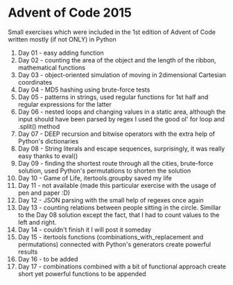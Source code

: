 # Advent of Code 2015
Small exercises which were included in the 1st edition of Advent of Code written mostly (if not ONLY) in Python

01) Day 01 - easy adding function
02) Day 02 - counting the area of the object and the length of the ribbon, mathematical functions
03) Day 03 - object-oriented simulation of moving in 2dimensional Cartesian coordinates
04) Day 04 - MD5 hashing using brute-force tests
05) Day 05 - patterns in strings, used regular functions for 1st half and regular expressions for the latter
06) Day 06 - nested loops and changing values in a static area, although the input should have been parsed by regex I used the good ol' for loop and   .split() method
07) Day 07 - DEEP recursion and bitwise operators with the extra help of Python's dictionaries
08) Day 08 - String literals and escape sequences, surprisingly, it was really easy thanks to eval()
09) Day 09 - finding the shortest route through all the cities, brute-force solution, used Python's permutations to shorten the solution
10) Day 10 - Game of Life, itertools.groupby saved my life 
11) Day 11 - not available (made this particular exercise with the usage of pen and paper :D)
12) Day 12 - JSON parsing with the small help of regexes once again
13) Day 13 - counting relations between people sitting in the circle. Simillar to the Day 08 solution except the fact, that I had to count values to the left and right.
14) Day 14 - couldn't finish it I will post it someday
15) Day 15 - itertools functions (combinations_with_replacement and permutations) connected with Python's generators create powerful results
16) Day 16 - to be added
17) Day 17 - combinations combined with a bit of functional approach create short yet powerful functions
to be appended
